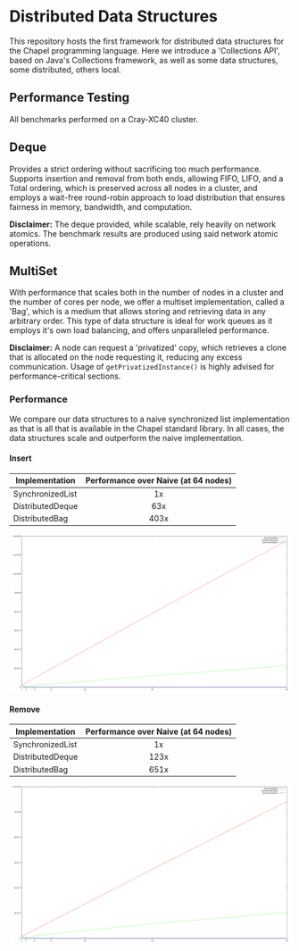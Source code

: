 # Distributed Data Structures

This repository hosts the first framework for distributed data structures for the
Chapel programming language. Here we introduce a 'Collections API', based on Java's
Collections framework, as well as some data structures, some distributed, others
local.

## Performance Testing

All benchmarks performed on a Cray-XC40 cluster.

## Deque

Provides a strict ordering without sacrificing too much performance. Supports insertion
and removal from both ends, allowing FIFO, LIFO, and a Total ordering, which is
preserved across all nodes in a cluster, and employs a wait-free round-robin approach
to load distribution that ensures fairness in memory, bandwidth, and computation.

**Disclaimer:** The deque provided, while scalable, rely heavily on network atomics.
The benchmark results are produced using said network atomic operations.

## MultiSet

With performance that scales both in the number of nodes in a cluster and the
number of cores per node, we offer a multiset implementation, called a 'Bag',
which is a medium that allows storing and retrieving data in any arbitrary order.
This type of data structure is ideal for work queues as it employs it's own load
balancing, and offers unparalleled performance.

**Disclaimer:** A node can request a 'privatized' copy, which retrieves a clone
that is allocated on the node requesting it, reducing any excess communication.
Usage of `getPrivatizedInstance()` is highly advised for performance-critical
sections.

### Performance

We compare our data structures to a naive synchronized list implementation
as that is all that is available in the Chapel standard library.
In all cases, the data structures scale and outperform the naive implementation.

#### Insert

Implementation | Performance over Naive (at 64 nodes)
-------------- | :-----------:
SynchronizedList | 1x
DistributedDeque | 63x
DistributedBag | 403x

![](Results/Collections_Add.png)

#### Remove

Implementation | Performance over Naive (at 64 nodes)
-------------- | :-----------:
SynchronizedList | 1x
DistributedDeque | 123x
DistributedBag | 651x

![](Results/Collections_Remove.png)
